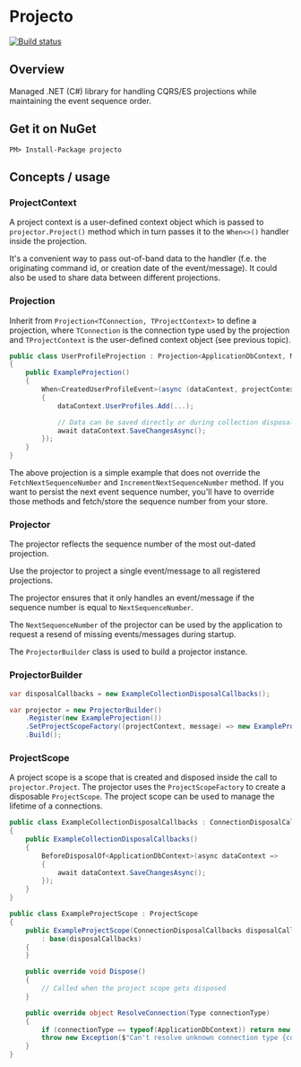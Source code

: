 # Projecto

[![Build status](https://ci.appveyor.com/api/projects/status/ikjbo1a07y33jt0o/branch/master?svg=true)](https://ci.appveyor.com/project/huysentruitw/projecto/branch/master)

## Overview

Managed .NET (C#) library for handling CQRS/ES projections while maintaining the event sequence order.

## Get it on NuGet

    PM> Install-Package projecto

## Concepts / usage

### ProjectContext

A project context is a user-defined context object which is passed to `projector.Project()` method which in turn passes it to the `When<>()` handler inside the projection.

It's a convenient way to pass out-of-band data to the handler (f.e. the originating command id, or creation date of the event/message). It could also be used to share data between different projections.

### Projection

Inherit from `Projection<TConnection, TProjectContext>` to define a projection, where `TConnection` is the connection type used by the projection and `TProjectContext` is the user-defined context object (see previous topic).

```csharp
public class UserProfileProjection : Projection<ApplicationDbContext, MyProjectContext>
{
	public ExampleProjection()
	{
		When<CreatedUserProfileEvent>(async (dataContext, projectContext, @event) =>
		{
			dataContext.UserProfiles.Add(...);

			// Data can be saved directly or during collection disposal for batching queries (see `ProjectScope`)
			await dataContext.SaveChangesAsync();
		});
	}
}
```

The above projection is a simple example that does not override the `FetchNextSequenceNumber` and `IncrementNextSequenceNumber` method. If you want to persist the next event sequence number, you'll have to override those methods and fetch/store the sequence number from your store.

### Projector

The projector reflects the sequence number of the most out-dated projection.

Use the projector to project a single event/message to all registered projections.

The projector ensures that it only handles an event/message if the sequence number is equal to `NextSequenceNumber`.

The `NextSequenceNumber` of the projector can be used by the application to request a resend of missing events/messages during startup.

The `ProjectorBuilder` class is used to build a projector instance.

### ProjectorBuilder

```csharp
var disposalCallbacks = new ExampleCollectionDisposalCallbacks();

var projector = new ProjectorBuilder()
	.Register(new ExampleProjection())
	.SetProjectScopeFactory((projectContext, message) => new ExampleProjectScope(disposalCallbacks))
	.Build();
```

### ProjectScope

A project scope is a scope that is created and disposed inside the call to `projector.Project`. The projector uses the `ProjectScopeFactory` to create a disposable `ProjectScope`.
The project scope can be used to manage the lifetime of a connections.

```csharp
public class ExampleCollectionDisposalCallbacks : ConnectionDisposalCallbacks
{
	public ExampleCollectionDisposalCallbacks()
	{
		BeforeDisposalOf<ApplicationDbContext>(async dataContext =>
		{
			await dataContext.SaveChangesAsync();
		});
	}
}

public class ExampleProjectScope : ProjectScope
{
	public ExampleProjectScope(ConnectionDisposalCallbacks disposalCallbacks)
		: base(disposalCallbacks)
	{
	}

	public override void Dispose()
	{
		// Called when the project scope gets disposed
	}

	public override object ResolveConnection(Type connectionType)
	{
		if (connectionType == typeof(ApplicationDbContext)) return new ApplicationDbContext();
		throw new Exception($"Can't resolve unknown connection type {connectionType.Name}");
	}
}
```
